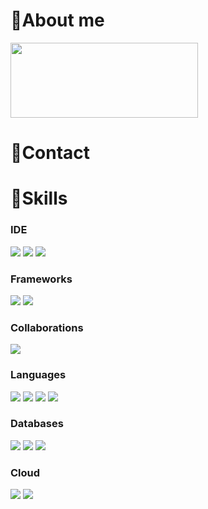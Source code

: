 # 👋About me

<a href="https://www.gitanimals.org/en_US?utm_medium=image&utm_source=kqe123&utm_content=line">
  <img
    src="https://render.gitanimals.org/lines/kqe123?pet-id=674158735707163189"
    width="300"
    height="120"
  />
</a>
  
# 📱Contact

# 📖Skills

### IDE
<img src="https://img.shields.io/badge/Android Studio-3DDC84?style=for-the-badge&logo=Android Studio&logoColor=white"/>  <img src="https://img.shields.io/badge/PyCharm-000000?style=for-the-badge&logo=PyCharm&logoColor=white"/> <img src="https://img.shields.io/badge/Visual Studio Code-007ACC?style=for-the-badge&logo=Visual Studio Code&logoColor=white"/> 

### Frameworks
<img src="https://img.shields.io/badge/streamlit%20-%23FF0000.svg?style=for-the-badge&logo=streamlit&logoColor=white"/> <img src="https://img.shields.io/badge/django-092E20?style=for-the-badge&logo=django&logoColor=white"/>

### Collaborations
<img src="https://img.shields.io/badge/GitHub-181717?style=for-the-badge&logo=GitHub&logoColor=white"/>

### Languages
<img src="https://img.shields.io/badge/C-A8B9CC?style=for-the-badge&logo=C&logoColor=white"/> <img src="https://img.shields.io/badge/HTML5-E34F26?style=for-the-badge&logo=html5&logoColor=white"/> <img src="https://img.shields.io/badge/Python-3776AB?style=for-the-badge&logo=Python&logoColor=white"/> <img src="https://img.shields.io/badge/java-007396?style=for-the-badge&logo=java&logoColor=white"/>

### Databases
<img src="https://img.shields.io/badge/MariaDB-003545?style=for-the-badge&logo=mariaDB&logoColor=white"/> <img src="https://img.shields.io/badge/MySQL-4479A1?style=for-the-badge&logo=MySQL&logoColor=white"/> <img src="https://img.shields.io/badge/ORACLE-F80000?style=for-the-badge&logo=oracle&logoColor=white"/>

### Cloud
<img src="https://img.shields.io/badge/Docker-2496ED?style=for-the-badge&logo=Docker&logoColor=white"/> <img src="https://img.shields.io/badge/Firebase-FFCA28?style=for-the-badge&logo=firebase&logoColor=black"/>
